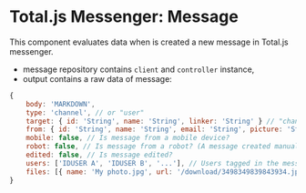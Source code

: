 # Total.js Messenger: Message

This component evaluates data when is created a new message in Total.js messenger.

- message repository contains `client` and `controller` instance,
- output contains a raw data of message:
```javascript
{
	body: 'MARKDOWN',
	type: 'channel', // or "user"
	target: { id: 'String', name: 'String', linker: 'String' } // "channel" or "user" instance
	from: { id: 'String', name: 'String', email: 'String', picture: 'String', ... },
	mobile: false, // Is message from a mobile device?
	robot: false, // Is message from a robot? (A message created manually on the server)
	edited: false, // Is message edited?
	users: ['IDUSER A', 'IDUSER B', '...'], // Users tagged in the message
	files: [{ name: 'My photo.jpg', url: '/download/3498349839843934.jpg' }] // Uploaded files
}
```